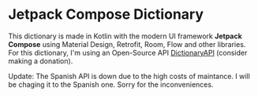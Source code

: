 # Jetpack Compose Dictionary
This dictionary is made in Kotlin with the modern UI framework **Jetpack Compose** using Material Design, Retrofit, Room, Flow and other libraries.  For this dictionary, I'm using an Open-Source API [DictionaryAPI](https://dictionaryapi.dev) (consider making a donation). 

Update: The Spanish API is down due to the high costs of maintance. I will be chaging it to the Spanish one. Sorry for the inconveniences.
